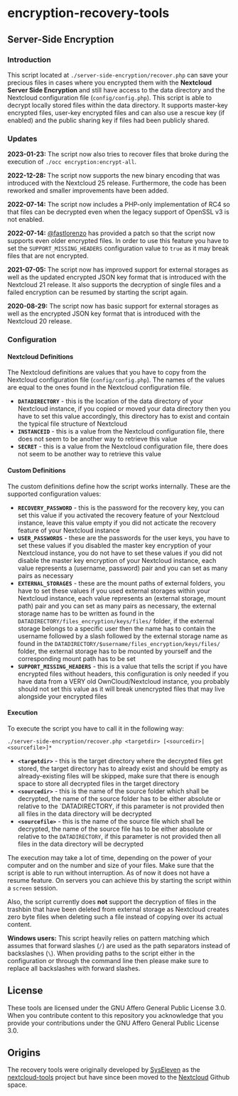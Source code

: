 # encryption-recovery-tools

## Server-Side Encryption

### Introduction

This script located at `./server-side-encryption/recover.php` can save your precious files in cases where you encrypted them with the **Nextcloud Server Side Encryption** and still have access to the data directory and the Nextcloud configuration file (`config/config.php`).
This script is able to decrypt locally stored files within the data directory.
It supports master-key encrypted files, user-key encrypted files and can also use a rescue key (if enabled) and the public sharing key if files had been publicly shared.

### Updates

**2023-01-23:**
The script now also tries to recover files that broke during the execution of `./occ encryption:encrypt-all`.

**2022-12-28:**
The script now supports the new binary encoding that was introduced with the Nextcloud 25 release.
Furthermore, the code has been reworked and smaller improvements have been added.

**2022-07-14:**
The script now includes a PHP-only implementation of RC4 so that files can be decrypted even when the legacy support of OpenSSL v3 is not enabled.

**2022-07-14:**
[@fastlorenzo](https://github.com/fastlorenzo) has provided a patch so that the script now supports even older encrypted files.
In order to use this feature you have to set the `SUPPORT_MISSING_HEADERS` configuration value to `true` as it may break files that are not encrypted.

**2021-07-05:**
The script now has improved support for external storages as well as the updated encrypted JSON key format that is introduced with the Nextcloud 21 release.
It also supports the decryption of single files and a failed encryption can be resumed by starting the script again.

**2020-08-29:**
The script now has basic support for external storages as well as the encrypted JSON key format that is introduced with the Nextcloud 20 release.

### Configuration

#### Nextcloud Definitions

The Nextcloud definitions are values that you have to copy from the Nextcloud configuration file (`config/config.php`).
The names of the values are equal to the ones found in the Nextcloud configuration file.

* **`DATADIRECTORY`** - this is the location of the data directory of your Nextcloud instance, if you copied or moved your data directory then you have to set this value accordingly, this directory has to exist and contain the typical file structure of Nextcloud
* **`INSTANCEID`** - this is a value from the Nextcloud configuration file, there does not seem to be another way to retrieve this value
* **`SECRET`** - this is a value from the Nextcloud configuration file, there does not seem to be another way to retrieve this value

#### Custom Definitions

The custom definitions define how the script works internally.
These are the supported configuration values:

* **`RECOVERY_PASSWORD`** - this is the password for the recovery key, you can set this value if you activated the recovery feature of your Nextcloud instance, leave this value empty if you did not acticate the recovery feature of your Nextcloud instance
* **`USER_PASSWORDS`** - these are the passwords for the user keys, you have to set these values if you disabled the master key encryption of your Nextcloud instance, you do not have to set these values if you did not disable the master key encryption of your Nextcloud instance, each value represents a (username, password) pair and you can set as many pairs as necessary
* **`EXTERNAL_STORAGES`** - these are the mount paths of external folders, you have to set these values if you used external storages within your Nextcloud instance, each value represents an (external storage, mount path) pair and you can set as many pairs as necessary, the external storage name has to be written as found in the `DATADIRECTORY/files_encryption/keys/files/` folder, if the external storage belongs to a specific user then the name has to contain the username followed by a slash followed by the external storage name as found in the `DATADIRECTORY/$username/files_encryption/keys/files/` folder, the external storage has to be mounted by yourself and the corresponding mount path has to be set
* **`SUPPORT_MISSING_HEADERS`** - this is a value that tells the script if you have encrypted files without headers, this configuration is only needed if you have data from a VERY old OwnCloud/Nextcloud instance, you probably should not set this value as it will break unencrypted files that may live alongside your encrypted files

#### Execution

To execute the script you have to call it in the following way:

```
./server-side-encryption/recover.php <targetdir> [<sourcedir>|<sourcefile>]*
```

* **`<targetdir>`** - this is the target directory where the decrypted files get stored, the target directory has to already exist and should be empty as already-existing files will be skipped, make sure that there is enough space to store all decrypted files in the target directory
* **`<sourcedir>`** - this is the name of the source folder which shall be decrypted, the name of the source folder has to be either absolute or relative to the `DATADIRECTORY, if this parameter is not provided then all files in the data directory will be decrypted
* **`<sourcefile>`** - this is the name of the source file which shall be decrypted, the name of the source file has to be either absolute or relative to the `DATADIRECTORY`, if this parameter is not provided then all files in the data directory will be decrypted

The execution may take a lot of time, depending on the power of your computer and on the number and size of your files.
Make sure that the script is able to run without interruption.
As of now it does not have a resume feature.
On servers you can achieve this by starting the script within a `screen` session.

Also, the script currently does **not** support the decryption of files in the trashbin that have been deleted from external storage as Nextcloud creates zero byte files when deleting such a file instead of copying over its actual content.

**Windows users:**
This script heavily relies on pattern matching which assumes that forward slashes (`/`) are used as the path separators instead of backslashes (`\`).
When providing paths to the script either in the configuration or through the command line then please make sure to replace all backslashes with forward slashes.

## License

These tools are licensed under the GNU Affero General Public License 3.0.
When you contribute content to this repository you acknowledge that you provide your contributions under the GNU Affero General Public License 3.0.

## Origins

The recovery tools were originally developed by [SysEleven](https://www.syseleven.de/) as the [nextcloud-tools](https://github.com/syseleven/nextcloud-tools) project but have since been moved to the [Nextcloud](https://nextcloud.com) Github space.
